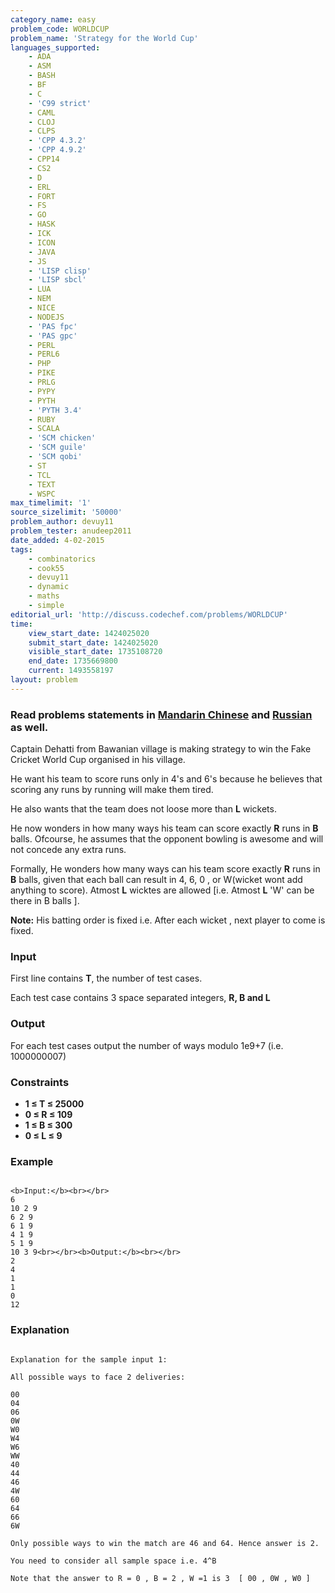 ```yaml
---
category_name: easy
problem_code: WORLDCUP
problem_name: 'Strategy for the World Cup'
languages_supported:
    - ADA
    - ASM
    - BASH
    - BF
    - C
    - 'C99 strict'
    - CAML
    - CLOJ
    - CLPS
    - 'CPP 4.3.2'
    - 'CPP 4.9.2'
    - CPP14
    - CS2
    - D
    - ERL
    - FORT
    - FS
    - GO
    - HASK
    - ICK
    - ICON
    - JAVA
    - JS
    - 'LISP clisp'
    - 'LISP sbcl'
    - LUA
    - NEM
    - NICE
    - NODEJS
    - 'PAS fpc'
    - 'PAS gpc'
    - PERL
    - PERL6
    - PHP
    - PIKE
    - PRLG
    - PYPY
    - PYTH
    - 'PYTH 3.4'
    - RUBY
    - SCALA
    - 'SCM chicken'
    - 'SCM guile'
    - 'SCM qobi'
    - ST
    - TCL
    - TEXT
    - WSPC
max_timelimit: '1'
source_sizelimit: '50000'
problem_author: devuy11
problem_tester: anudeep2011
date_added: 4-02-2015
tags:
    - combinatorics
    - cook55
    - devuy11
    - dynamic
    - maths
    - simple
editorial_url: 'http://discuss.codechef.com/problems/WORLDCUP'
time:
    view_start_date: 1424025020
    submit_start_date: 1424025020
    visible_start_date: 1735108720
    end_date: 1735669800
    current: 1493558197
layout: problem
---
```

###  Read problems statements in [Mandarin Chinese](http://www.codechef.com/download/translated/COOK55/mandarin/WORLDCUP.pdf) and [Russian](http://www.codechef.com/download/translated/COOK55/russian/WORLDCUP.pdf) as well.

Captain Dehatti from Bawanian village is making strategy to win the Fake Cricket World Cup organised in his village.

He want his team to score runs only in 4's and 6's because he believes that scoring any runs by running will make them tired.

He also wants that the team does not loose more than **L** wickets.

He now wonders in how many ways his team can score exactly **R** runs in **B** balls. Ofcourse, he assumes that the opponent bowling is awesome and will not concede any extra runs.

Formally, He wonders how many ways can his team score exactly **R** runs in **B** balls, given that each ball can result in 4, 6, 0 , or W(wicket wont add anything to score). Atmost **L** wicktes are allowed \[i.e. Atmost **L** 'W' can be there in B balls \].

**Note:** His batting order is fixed i.e. After each wicket , next player to come is fixed.

### Input

First line contains **T**, the number of test cases.

Each test case contains 3 space separated integers, **R, B and L**

### Output

For each test cases output the number of ways modulo 1e9+7 (i.e. 1000000007)

### Constraints

- **1 ≤ T ≤ 25000**
- **0 ≤ R ≤ 109**
- **1 ≤ B ≤ 300**
- **0 ≤ L ≤ 9**

### Example

```

<b>Input:</b><br></br>
6
10 2 9
6 2 9
6 1 9
4 1 9
5 1 9
10 3 9<br></br><b>Output:</b><br></br>
2
4
1
1
0
12

```
###  Explanation 

```

Explanation for the sample input 1:

All possible ways to face 2 deliveries:

00
04
06
0W
W0
W4
W6
WW
40
44
46
4W
60
64
66
6W

Only possible ways to win the match are 46 and 64. Hence answer is 2.

You need to consider all sample space i.e. 4^B

Note that the answer to R = 0 , B = 2 , W =1 is 3  [ 00 , 0W , W0 ]

```